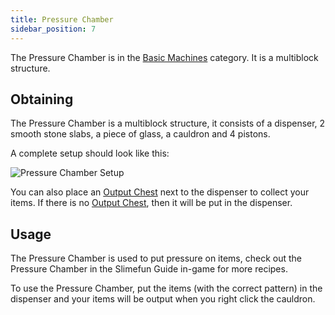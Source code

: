 ```yaml
---
title: Pressure Chamber
sidebar_position: 7
---
```


The Pressure Chamber is in the [Basic Machines](Basic-Machines.md) category. It is a multiblock structure.

## Obtaining

The Pressure Chamber is a multiblock structure, it consists of a dispenser, 2 smooth stone slabs, a piece of glass, a cauldron and 4 pistons.

A complete setup should look like this:

![Pressure Chamber Setup](https://raw.githubusercontent.com/TheBusyBiscuit/Slimefun4-Wiki/master/images/multiblock-pressure-chamber.png)

You can also place an [Output Chest](Output-Chest.md) next to the dispenser to collect your items. If there is no [Output Chest](Output-Chest.md), then it will be put in the dispenser.

## Usage

The Pressure Chamber is used to put pressure on items, check out the Pressure Chamber in the Slimefun Guide in-game for more recipes.

To use the Pressure Chamber, put the items (with the correct pattern) in the dispenser and your items will be output when you right click the cauldron.
